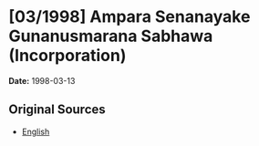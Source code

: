 # [03/1998] Ampara Senanayake Gunanusmarana Sabhawa (Incorporation)

**Date:** 1998-03-13

## Original Sources

- [English](https://documents.gov.lk/view/acts/1998/3/03-1998_E.pdf)
